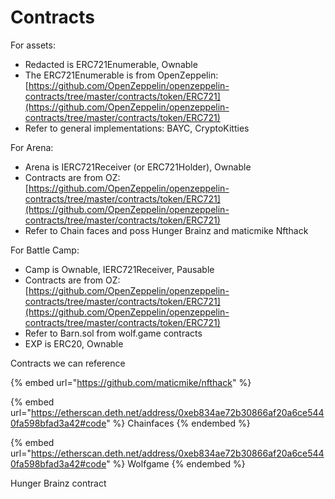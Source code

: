 # Contracts

For assets:

* Redacted is ERC721Enumerable, Ownable
* The ERC721Enumerable is from OpenZeppelin: [https://github.com/OpenZeppelin/openzeppelin-contracts/tree/master/contracts/token/ERC721](https://github.com/OpenZeppelin/openzeppelin-contracts/tree/master/contracts/token/ERC721)
* Refer to general implementations: BAYC, CryptoKitties

For Arena:

* Arena is IERC721Receiver (or ERC721Holder), Ownable
* Contracts are from OZ: [https://github.com/OpenZeppelin/openzeppelin-contracts/tree/master/contracts/token/ERC721](https://github.com/OpenZeppelin/openzeppelin-contracts/tree/master/contracts/token/ERC721)
* Refer to Chain faces and poss Hunger Brainz and maticmike Nfthack

For Battle Camp:

* Camp is Ownable, IERC721Receiver, Pausable&#x20;
* Contracts are from OZ: [https://github.com/OpenZeppelin/openzeppelin-contracts/tree/master/contracts/token/ERC721](https://github.com/OpenZeppelin/openzeppelin-contracts/tree/master/contracts/token/ERC721)
* Refer to Barn.sol from wolf.game contracts
* EXP is ERC20, Ownable&#x20;



Contracts we can reference

{% embed url="https://github.com/maticmike/nfthack" %}

{% embed url="https://etherscan.deth.net/address/0xeb834ae72b30866af20a6ce5440fa598bfad3a42#code" %}
Chainfaces
{% endembed %}

{% embed url="https://etherscan.deth.net/address/0xeb834ae72b30866af20a6ce5440fa598bfad3a42#code" %}
Wolfgame
{% endembed %}

Hunger Brainz contract

